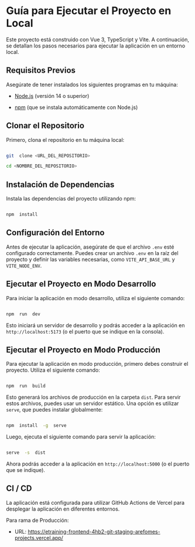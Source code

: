 
# Guía para Ejecutar el Proyecto en Local

  

Este proyecto está construido con Vue 3, TypeScript y Vite. A continuación, se detallan los pasos necesarios para ejecutar la aplicación en un entorno local.

  

## Requisitos Previos

  

Asegúrate de tener instalados los siguientes programas en tu máquina:

  

- [Node.js](https://nodejs.org/) (versión 14 o superior)

- [npm](https://www.npmjs.com/) (que se instala automáticamente con Node.js)

  

## Clonar el Repositorio

  

Primero, clona el repositorio en tu máquina local:

  

```bash

git  clone <URL_DEL_REPOSITORIO>

cd <NOMBRE_DEL_REPOSITORIO>

```

  

## Instalación de Dependencias

  

Instala las dependencias del proyecto utilizando npm:

  

```bash

npm  install

```

  

## Configuración del Entorno

  

Antes de ejecutar la aplicación, asegúrate de que el archivo `.env` esté configurado correctamente. Puedes crear un archivo `.env` en la raíz del proyecto y definir las variables necesarias, como `VITE_API_BASE_URL` y `VITE_NODE_ENV`.

  

## Ejecutar el Proyecto en Modo Desarrollo

  

Para iniciar la aplicación en modo desarrollo, utiliza el siguiente comando:

  

```bash

npm  run  dev

```

  

Esto iniciará un servidor de desarrollo y podrás acceder a la aplicación en `http://localhost:5173` (o el puerto que se indique en la consola).

  

## Ejecutar el Proyecto en Modo Producción

  

Para ejecutar la aplicación en modo producción, primero debes construir el proyecto. Utiliza el siguiente comando:

  

```bash

npm  run  build

```

  

Esto generará los archivos de producción en la carpeta `dist`. Para servir estos archivos, puedes usar un servidor estático. Una opción es utilizar `serve`, que puedes instalar globalmente:

  

```bash

npm  install  -g  serve

```

  

Luego, ejecuta el siguiente comando para servir la aplicación:

  

```bash

serve  -s  dist

```

  

Ahora podrás acceder a la aplicación en `http://localhost:5000` (o el puerto que se indique).


## CI / CD

La aplicación está configurada para utilizar GitHub Actions de Vercel para desplegar la aplicación en diferentes entornos.

Para rama de Producción:
 - URL: https://etraining-frontend-4hb2-git-staging-arefomes-projects.vercel.app/


 
